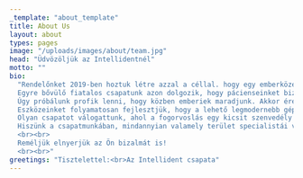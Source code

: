 ```yaml
---
_template: "about_template"
title: About Us
layout: about
types: pages
image: "/uploads/images/about/team.jpg"
head: "Üdvözöljük az Intellidentnél"
motto: ""
bio:
  "Rendelőnket 2019-ben hoztuk létre azzal a céllal. hogy egy emberközeli, barátságos hangulatú, de a szakma legfrissebb irányelveit szem előtt tartó ellátást tudjunk nyújtani pácienseink számára.<br><br>
  Egyre bővülő fiatalos csapatunk azon dolgozik, hogy pácienseinket biztonságos és barátságos körülmények között, magas színvonalon lássuk el. Fontosnak tartjuk a tájékoztatást, ezért ha kell egészen az alapvető információktól építjük fel a konzultációnkat, hogy Önök pontosan tisztában legyenek fogazatuk állapotával és a szükséges teendőkkel.<br><br>
  Úgy próbálunk profik lenni, hogy közben emberiek maradjunk. Akkor érezzük jól magunkat, ha olyan körülményeket tudunk teremteni, hogy pácienseink ellazulhassanak, akár velünk nevessenek. <br><br>
  Eszközeinket folyamatosan fejlesztjük, hogy a lehető legmodernebb géppark álljon rendelkezésünkre, ami nem csak a precizitást, de a kényelmet és olykor a gyorsaságot is szolgálja. <br><br>
  Olyan csapatot válogattunk, ahol a fogorvoslás egy kicsit szenvedély is. Folyamatosan továbbképezzük magunkat itthon és külföldön, illetve többen részt veszünk az egyetemi oktatásban, valamint fogorvosok továbbképzésében. <br><br>
  Hiszünk a csapatmunkában, mindannyian valamely terület specialistái vagyunk. Együtt gondolkodunk, együtt kezelünk. Rendelőn belül is, kívül is. Megtiszteltetés, hogy más fogorvosi rendelőkből is irányítanak hozzánk pácienseket bonyolultabb beavatkozásokra.
  <br><br>
  Reméljük elnyerjük az Ön bizalmát is!
  <br><br>"
greetings: "Tisztelettel:<br>Az Intellident csapata"
---
```

